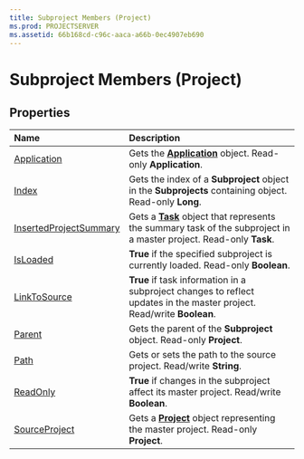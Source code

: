 ```yaml
---
title: Subproject Members (Project)
ms.prod: PROJECTSERVER
ms.assetid: 66b168cd-c96c-aaca-a66b-0ec4907eb690
---
```



# Subproject Members (Project)





## Properties



|**Name**|**Description**|
|:-----|:-----|
|[Application](subproject-application-property-project.md)|Gets the  **[Application](application-object-project.md)** object. Read-only **Application**.|
|[Index](subproject-index-property-project.md)|Gets the index of a  **Subproject** object in the **Subprojects** containing object. Read-only **Long**.|
|[InsertedProjectSummary](subproject-insertedprojectsummary-property-project.md)|Gets a  **[Task](task-object-project.md)** object that represents the summary task of the subproject in a master project. Read-only **Task**.|
|[IsLoaded](subproject-isloaded-property-project.md)|**True** if the specified subproject is currently loaded. Read-only **Boolean**.|
|[LinkToSource](subproject-linktosource-property-project.md)|**True** if task information in a subproject changes to reflect updates in the master project. Read/write **Boolean**.|
|[Parent](subproject-parent-property-project.md)|Gets the parent of the  **Subproject** object. Read-only **Project**.|
|[Path](subproject-path-property-project.md)|Gets or sets the path to the source project. Read/write  **String**.|
|[ReadOnly](subproject-readonly-property-project.md)|**True** if changes in the subproject affect its master project. Read/write **Boolean**.|
|[SourceProject](subproject-sourceproject-property-project.md)|Gets a  **[Project](project-object-project.md)** object representing the master project. Read-only **Project**.|

